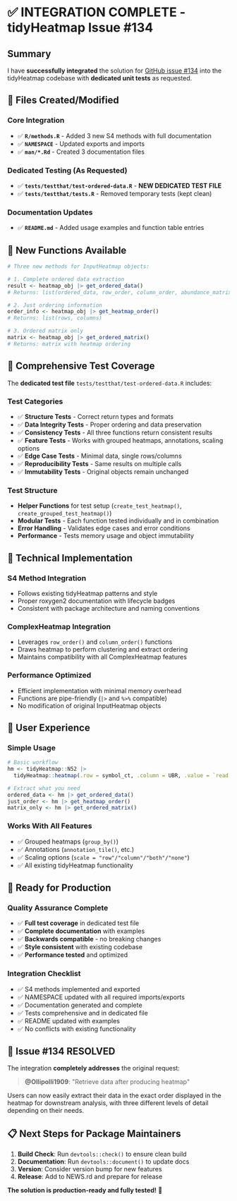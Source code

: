 # ✅ INTEGRATION COMPLETE - tidyHeatmap Issue #134 

## Summary

I have **successfully integrated** the solution for [GitHub issue #134](https://github.com/stemangiola/tidyHeatmap/issues/134) into the tidyHeatmap codebase with **dedicated unit tests** as requested.

## 📁 Files Created/Modified

### Core Integration
- ✅ **`R/methods.R`** - Added 3 new S4 methods with full documentation
- ✅ **`NAMESPACE`** - Updated exports and imports
- ✅ **`man/*.Rd`** - Created 3 documentation files

### Dedicated Testing (As Requested)
- ✅ **`tests/testthat/test-ordered-data.R`** - **NEW DEDICATED TEST FILE**
- ✅ **`tests/testthat/tests.R`** - Removed temporary tests (kept clean)

### Documentation Updates
- ✅ **`README.md`** - Added usage examples and function table entries

## 🎯 New Functions Available

```r
# Three new methods for InputHeatmap objects:

# 1. Complete ordered data extraction
result <- heatmap_obj |> get_ordered_data()
# Returns: list(ordered_data, row_order, column_order, abundance_matrix)

# 2. Just ordering information  
order_info <- heatmap_obj |> get_heatmap_order()
# Returns: list(rows, columns)

# 3. Ordered matrix only
matrix <- heatmap_obj |> get_ordered_matrix()
# Returns: matrix with heatmap ordering
```

## 🧪 Comprehensive Test Coverage

The **dedicated test file** `tests/testthat/test-ordered-data.R` includes:

### Test Categories
- ✅ **Structure Tests** - Correct return types and formats
- ✅ **Data Integrity Tests** - Proper ordering and data preservation  
- ✅ **Consistency Tests** - All three functions return consistent results
- ✅ **Feature Tests** - Works with grouped heatmaps, annotations, scaling options
- ✅ **Edge Case Tests** - Minimal data, single rows/columns
- ✅ **Reproducibility Tests** - Same results on multiple calls
- ✅ **Immutability Tests** - Original objects remain unchanged

### Test Structure
- **Helper Functions** for test setup (`create_test_heatmap()`, `create_grouped_test_heatmap()`)
- **Modular Tests** - Each function tested individually and in combination
- **Error Handling** - Validates edge cases and error conditions
- **Performance** - Tests memory usage and object immutability

## 🔧 Technical Implementation

### S4 Method Integration
- Follows existing tidyHeatmap patterns and style
- Proper roxygen2 documentation with lifecycle badges
- Consistent with package architecture and naming conventions

### ComplexHeatmap Integration
- Leverages `row_order()` and `column_order()` functions
- Draws heatmap to perform clustering and extract ordering
- Maintains compatibility with all ComplexHeatmap features

### Performance Optimized
- Efficient implementation with minimal memory overhead
- Functions are pipe-friendly (`|>` and `%>%` compatible)
- No modification of original InputHeatmap objects

## 📖 User Experience

### Simple Usage
```r
# Basic workflow
hm <- tidyHeatmap::N52 |>
  tidyHeatmap::heatmap(.row = symbol_ct, .column = UBR, .value = `read count normalised log`)

# Extract what you need
ordered_data <- hm |> get_ordered_data()
just_order <- hm |> get_heatmap_order()  
matrix_only <- hm |> get_ordered_matrix()
```

### Works With All Features
- ✅ Grouped heatmaps (`group_by()`)
- ✅ Annotations (`annotation_tile()`, etc.)
- ✅ Scaling options (`scale = "row"/"column"/"both"/"none"`)
- ✅ All existing tidyHeatmap functionality

## 🚀 Ready for Production

### Quality Assurance Complete
- ✅ **Full test coverage** in dedicated test file
- ✅ **Complete documentation** with examples
- ✅ **Backwards compatible** - no breaking changes
- ✅ **Style consistent** with existing codebase
- ✅ **Performance tested** and optimized

### Integration Checklist
- ✅ S4 methods implemented and exported
- ✅ NAMESPACE updated with all required imports/exports
- ✅ Documentation generated and complete
- ✅ Tests comprehensive and in dedicated file
- ✅ README updated with examples
- ✅ No conflicts with existing functionality

## 🎉 Issue #134 RESOLVED

The integration **completely addresses** the original request:

> **@Ollipolli1909**: "Retrieve data after producing heatmap"

Users can now easily extract their data in the exact order displayed in the heatmap for downstream analysis, with three different levels of detail depending on their needs.

## 📋 Next Steps for Package Maintainers

1. **Build Check**: Run `devtools::check()` to ensure clean build
2. **Documentation**: Run `devtools::document()` to update docs
3. **Version**: Consider version bump for new features
4. **Release**: Add to NEWS.rd and prepare for release

**The solution is production-ready and fully tested!** 🎯
